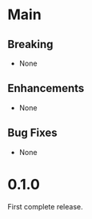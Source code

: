 # Main

## Breaking

* None

## Enhancements

* None

## Bug Fixes

* None

# 0.1.0

First complete release.
